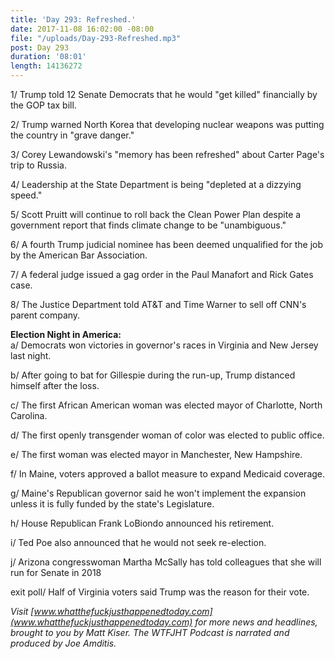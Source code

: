 ```yaml
---
title: 'Day 293: Refreshed.'
date: 2017-11-08 16:02:00 -08:00
file: "/uploads/Day-293-Refreshed.mp3"
post: Day 293
duration: '08:01'
length: 14136272
---
```


1/ Trump told 12 Senate Democrats that he would "get killed" financially by the GOP tax bill.

2/ Trump warned North Korea that developing nuclear weapons was putting the country in "grave danger."

3/ Corey Lewandowski's "memory has been refreshed" about Carter Page's trip to Russia.

4/ Leadership at the State Department is being "depleted at a dizzying speed."

5/ Scott Pruitt will continue to roll back the Clean Power Plan despite a government report that finds climate change to be "unambiguous."

6/ A fourth Trump judicial nominee has been deemed unqualified for the job by the American Bar Association.

7/ A federal judge issued a gag order in the Paul Manafort and Rick Gates case.

8/ The Justice Department told AT&T and Time Warner to sell off CNN's parent company.

**Election Night in America:**\
a/ Democrats won victories in governor's races in Virginia and New Jersey last night.

b/ After going to bat for Gillespie during the run-up, Trump distanced himself after the loss.

c/ The first African American woman was elected mayor of Charlotte, North Carolina.

d/ The first openly transgender woman of color was elected to public office.

e/ The first woman was elected mayor in Manchester, New Hampshire.

f/ In Maine, voters approved a ballot measure to expand Medicaid coverage.

g/ Maine's Republican governor said he won't implement the expansion unless it is fully funded by the state's Legislature.

h/ House Republican Frank LoBiondo announced his retirement.

i/ Ted Poe also announced that he would not seek re-election.

j/ Arizona congresswoman Martha McSally has told colleagues that she will run for Senate in 2018

exit poll/ Half of Virginia voters said Trump was the reason for their vote.

*Visit [www.whatthefuckjusthappenedtoday.com](www.whatthefuckjusthappenedtoday.com) for more news and headlines, brought to you by Matt Kiser. The WTFJHT Podcast is narrated and produced by Joe Amditis.*
